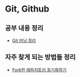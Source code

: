 # Git, Github

## 공부 내용 정리
* [Git 러닝 정리](Git%20정리.md)

## 자주 찾게 되는 방법들 정리
* [Fork한 레파지토리 동기화하기](fork%20repo%20동기화.md)



